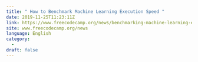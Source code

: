 ```yaml
---
title: " How to Benchmark Machine Learning Execution Speed "
date: 2019-11-25T11:23:11Z
link: https://www.freecodecamp.org/news/benchmarking-machine-learning-execution-speeds/?utm_medium=RSS&utm_source=news.12bit.vn
site: www.freecodecamp.org/news
language: English
category:
  -   
draft: false
---
```

